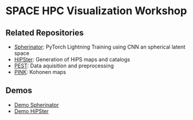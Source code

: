 # SPACE HPC Visualization Workshop

## Related Repositories

- [Spherinator](https://github.com/HITS-AIN/Spherinator): PyTorch Lightning Training using CNN an
  spherical latent space
- [HiPSter](https://github.com/HITS-AIN/HiPSter): Generation of HiPS maps and catalogs
- [PEST](https://github.com/HITS-AIN/PEST): Data aquisition and preprocessing
- [PINK](https://github.com/HITS-AIN/PINK): Kohonen maps

## Demos

- [Demo Spherinator](./demo_spherinator.ipynb)
- [Demo HiPSter](./demo_hipster.ipynb)
